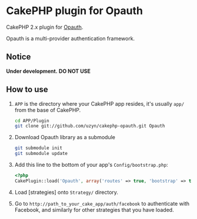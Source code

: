 CakePHP plugin for Opauth
=========================

CakePHP 2.x plugin for [Opauth](https://github.com/uzyn/opauth).

Opauth is a multi-provider authentication framework.

Notice
------
**Under development.**
**DO NOT USE**


How to use
----------
1. `APP` is the directory where your CakePHP app resides, it's usually `app/` from the base of CakePHP.
   ```bash
   cd APP/Plugin
   git clone git://github.com/uzyn/cakephp-opauth.git Opauth
   ```

2. Download Opauth library as a submodule
   ```bash
   git submodule init
   git submodule update
   ```

3. Add this line to the bottom of your app's `Config/bootstrap.php`:
   ```php
   <?php
   CakePlugin::load('Opauth', array('routes' => true, 'bootstrap' => true) );
   ```

4. Load [strategies] onto `Strategy/` directory.

5. Go to `http://path_to_your_cake_app/auth/facebook` to authenticate with Facebook, and similarly for other strategies that you have loaded.


